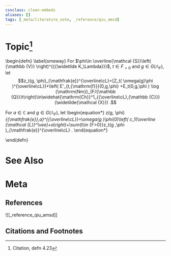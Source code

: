 ```yaml
---
cssclass: clean-embeds
aliases: []
tags: [_meta/literature_note, _reference/qiu_amsd]
---
```

# Topic[^1]
\begin{defn} \label{smeway} For $\phi\in \overline{\mathcal {S}}\left( {\mathbb {V}}  \right)^{{{\widetilde K_\Lambda}}}$,  $t\in F_{>0}$ and $g\in G({\mathbb {A}}_F )$,
let $$z_t(g, \phi)_{\mathfrak{e}}^{\overline\cL}=[Z_t(  \omega(g)\phi )^{\overline\cL}]+\left( E'_{t,{\mathrm{f}}}(0,g,\phi) +E_t(0,g,\phi ) \log {\mathrm{Nm}}_{F/{\mathbb {Q}}}t\right)\in\widehat{\mathrm{Ch}}^1_{{\overline\cL},{\mathbb {C}}}(\widetilde{\mathcal {X}}) .$$

For $a\in {\mathbb {C}}$ and $g\in G({\mathbb {A}}_F)$, let   \begin{equation*} z(g, \phi)_{{\mathfrak{e}},a}^{{\overline\cL}}=\omega(g )\phi(0)\left( c_1(\overline {\mathcal {L}}^\vee)+a\right)+\sum_{t\in {F>0}}z_t(g ,\phi )_{\mathfrak{e}}^{\overline\cL}  . 
\end{equation*}




\end{defn}

# See Also

# Meta
## References
![[_reference_qiu_amsd]]


## Citations and Footnotes
[^1]: Citation, defn 4.23